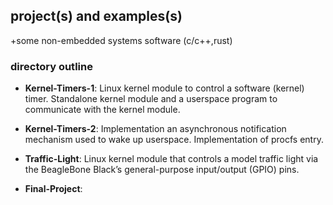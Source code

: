 ## project(s) and examples(s) 
+some non-embedded systems software (c/c++,rust)

### directory outline
- **Kernel-Timers-1**: Linux kernel module to control a software (kernel) timer. Standalone kernel module and a userspace program to communicate with the kernel module.
  
- **Kernel-Timers-2**: Implementation an asynchronous notification mechanism used to wake up userspace. Implementation of procfs entry.
  
- **Traffic-Light**: Linux kernel module that controls a model traffic light via the BeagleBone Black’s general-purpose input/output (GPIO) pins.
  
- **Final-Project**:
